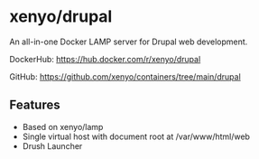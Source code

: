 # xenyo/drupal

An all-in-one Docker LAMP server for Drupal web development.

DockerHub: https://hub.docker.com/r/xenyo/drupal

GitHub: https://github.com/xenyo/containers/tree/main/drupal

## Features

- Based on xenyo/lamp
- Single virtual host with document root at /var/www/html/web
- Drush Launcher
